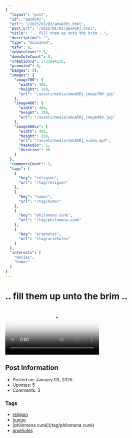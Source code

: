 ```yaml
---
{
  "layout": "post",
  "id": "amoA5Rj",
  "url": "/2025/01/03/amoA5Rj.html",
  "post_url": "/2025/01/03/amoA5Rj.html",
  "title": ".. fill them up unto the brim ..",
  "description": "",
  "type": "Animated",
  "nsfw": 0,
  "upVoteCount": 5,
  "downVoteCount": 9,
  "creationTs": 1735894236,
  "promoted": 0,
  "badges": [],
  "images": {
    "image700": {
      "width": 460,
      "height": 259,
      "url": "/assets/media/amoA5Rj_image700.jpg"
    },
    "image460": {
      "width": 460,
      "height": 259,
      "url": "/assets/media/amoA5Rj_image460.jpg"
    },
    "image460sv": {
      "width": 460,
      "height": 258,
      "url": "/assets/media/amoA5Rj_video.mp4",
      "hasAudio": 1,
      "duration": 30
    }
  },
  "commentsCount": 3,
  "tags": [
    {
      "key": "religion",
      "url": "/tag/religion"
    },
    {
      "key": "humor",
      "url": "/tag/humor"
    },
    {
      "key": "philomena cunk",
      "url": "/tag/philomena-cunk"
    },
    {
      "key": "arseholes",
      "url": "/tag/arseholes"
    }
  ],
  "interests": [
    "movies",
    "humor"
  ]
}
---
```


# .. fill them up unto the brim ..

<video controls playsinline loop poster="/assets/media/amoA5Rj_image460.jpg">
  <source src="/assets/media/amoA5Rj_video.mp4" type="video/mp4">
  Your browser does not support the video tag.
</video>

## Post Information

- Posted on: January 03, 2025
- Upvotes: 5
- Comments: 3

### Tags

- [religion](/tag/religion)
- [humor](/tag/humor)
- [philomena cunk](/tag/philomena cunk)
- [arseholes](/tag/arseholes)
